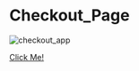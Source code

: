 
# Checkout_Page


![checkout_app](https://user-images.githubusercontent.com/101884444/174451265-2e6a546f-cf2c-4fed-957a-e87606dd88a8.gif)

[Click Me!](https://kaplanh.github.io/Checkout_Page/)
